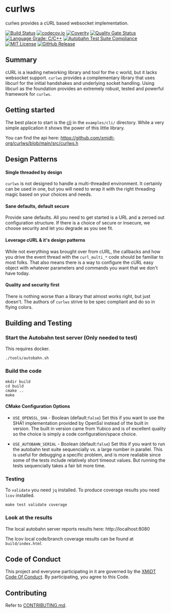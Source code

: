 <!--
SPDX-FileCopyrightText: 2021 Comcast Cable Communications Management, LLC
SPDX-License-Identifier: MIT
-->
# curlws

curlws provides a cURL based websocket implementation.

[![Build Status](https://github.com/xmidt-org/curlws/workflows/CI/badge.svg)](https://github.com/xmidt-org/curlws/actions)
[![codecov.io](http://codecov.io/github/xmidt-org/curlws/coverage.svg?branch=main)](http://codecov.io/github/xmidt-org/curlws?branch=main)
[![Coverity](https://img.shields.io/coverity/scan/23251.svg)](https://scan.coverity.com/projects/xmidt-org-curlws)
[![Quality Gate Status](https://sonarcloud.io/api/project_badges/measure?project=xmidt-org_curlws&metric=alert_status)](https://sonarcloud.io/dashboard?id=xmidt-org_curlws)
[![Language Grade: C/C++](https://img.shields.io/lgtm/grade/cpp/g/xmidt-org/curlws.svg?logo=lgtm&logoWidth=18)](https://lgtm.com/projects/g/xmidt-org/curlws/context:cpp)
[![Autobahn Test Suite Compliance](https://img.shields.io/badge/autobahn%20websocket-strict%20compliance-blueviolet)](https://img.shields.io/badge/autobahn%20websocket-strict%20compliance-blueviolet)
[![MIT License](http://img.shields.io/badge/license-MIT-blue.svg)](https://github.com/xmidt-org/curlws/blob/main/LICENSE)
[![GitHub Release](https://img.shields.io/github/release/xmidt-org/curlws.svg)](CHANGELOG.md)

## Summary

cURL is a leading networking library and tool for the c world, but it lacks
websocket support.  `curlws` provides a complementary library that uses
libcurl for the initial handshakes and underlying socket handling.  Using libcurl
as the foundation provides an extremely robust, tested and powerful framework
for `curlws`.

## Getting started

The best place to start is the [cli](https://github.com/xmidt-org/curlws/tree/main/examples/cli)
in the `examples/cli/` directory.  While a very simple application it shows the
power of this little library.

You can find the api here: https://github.com/xmidt-org/curlws/blob/main/src/curlws.h

## Design Patterns

#### Single threaded by design

`curlws` is not designed to handle a multi-threaded environment.  It certainly
can be used in one, but you will need to wrap it with the right threading magic
based on your choices and needs.

#### Sane defaults, default secure

Provide sane defaults.  All you need to get started is a URL and a zeroed out
configuration structure.  If there is a choice of secure or insecure, we choose
security and let you degrade as you see fit.

#### Leverage cURL & it's design patterns

While not everything was brought over from cURL, the callbacks and how you drive
the event thread with the `curl_multi_*` code should be familiar to most folks.
That also means there is a way to configure the cURL easy object with whatever
parameters and commands you want that we don't have today.

#### Quality and security first

There is nothing worse than a library that almost works right, but just doesn't.
The authors of `curlws` strive to be spec compliant and do so in flying colors.


## Building and Testing

### Start the Autobahn test server (Only needed to test)

This requires docker.

```
./tools/autobahn.sh
```

### Build the code

```
mkdir build
cd build
cmake ..
make
```

#### CMake Configuration Options

  * `USE_OPENSSL_SHA` - Boolean (default:`false`) Set this if you want
    to use the SHA1 implementation provided by OpenSsl instead of the built in
    version.  The built in version came from Yubico and is of excellent quality
    so the choice is simply a code configuration/space choice.

  * `USE_AUTOBAHN_SERIAL` - Boolean (default:`false`) Set this if you
    want to run the autobahn test suite sequencially vs. a large number in parallel.
    This is useful for debugging a specific problem, and is more realiable since
    some of the tests include relatively short timeout values.  But running the
    tests sequencially takes a fair bit more time.

### Testing

To `validate` you need `jq` installed.
To produce coverage results you need `lcov` installed.

```
make test validate coverage
```

### Look at the results

The local autobahn server reports results here: http://localhost:8080

The lcov local code/branch coverage results can be found at `build/index.html`

## Code of Conduct

This project and everyone participating in it are governed by the [XMiDT Code Of Conduct](https://xmidt.io/code_of_conduct/). 
By participating, you agree to this Code.


## Contributing

Refer to [CONTRIBUTING.md](CONTRIBUTING.md).
